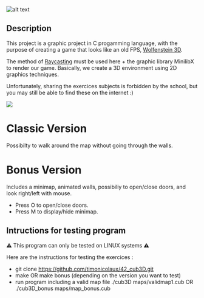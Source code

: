 ![alt text](https://iili.io/2ulgAo7.png)

## Description

This project is a graphic project in C progamming language, with the purpose of creating a game that looks like an old FPS, [Wolfenstein 3D](https://en.wikipedia.org/wiki/Wolfenstein_3D).

The method of [Raycasting](https://fr.wikipedia.org/wiki/Raycasting) must be used here + the graphic library MinilibX to render our game. Basically, we create a 3D environment using 2D graphics techniques.

Unfortunately, sharing the exercices subjects is forbidden by the school, but you may still be able to find these on the internet :)

![](https://jumpshare.com/s/N7kPQA9SLHwWnsrgIIIC)

# Classic Version

Possibilty to walk around the map without going through the walls.

# Bonus Version

Includes a minimap, animated walls, possibiliy to open/close doors, and look right/left with mouse.

- Press O to open/close doors.
- Press M to display/hide minimap.

## Intructions for testing program

:warning: This program can only be tested on LINUX systems :warning:

Here are the instructions for testing the exercices :

- git clone https://github.com/timonicolaux/42_cub3D.git
- make OR make bonus (depending on the version you want to test)
- run program including a valid map file ./cub3D maps/validmap1.cub OR ./cub3D_bonus maps/map_bonus.cub

